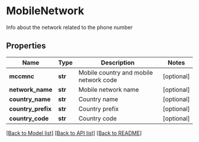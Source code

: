 # MobileNetwork

Info about the network related to the phone number
## Properties
Name | Type | Description | Notes
------------ | ------------- | ------------- | -------------
**mccmnc** | **str** | Mobile country and mobile network code | [optional] 
**network_name** | **str** | Mobile network name | [optional] 
**country_name** | **str** | Country name | [optional] 
**country_prefix** | **str** | Country prefix | [optional] 
**country_code** | **str** | Country code | [optional] 

[[Back to Model list]](../README.md#documentation-for-models) [[Back to API list]](../README.md#documentation-for-api-endpoints) [[Back to README]](../README.md)


